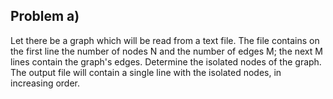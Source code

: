 ## Problem a)

Let there be a graph which will be read from a text file. The file contains on the first line the number of nodes N and the number of edges M; the next M lines contain the graph's edges. Determine the isolated nodes of the graph. The output file will contain a single line with the isolated nodes, in increasing order.

